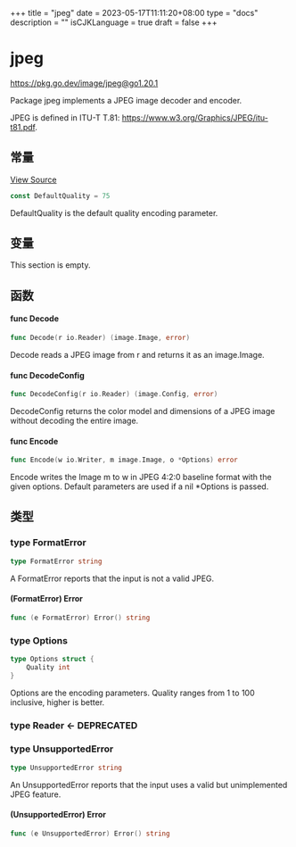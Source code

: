 +++
title = "jpeg"
date = 2023-05-17T11:11:20+08:00
type = "docs"
description = ""
isCJKLanguage = true
draft = false
+++
# jpeg

https://pkg.go.dev/image/jpeg@go1.20.1



Package jpeg implements a JPEG image decoder and encoder.

JPEG is defined in ITU-T T.81: https://www.w3.org/Graphics/JPEG/itu-t81.pdf.



## 常量 

[View Source](https://cs.opensource.google/go/go/+/go1.20.1:src/image/jpeg/writer.go;l=565)

``` go 
const DefaultQuality = 75
```

DefaultQuality is the default quality encoding parameter.

## 变量

This section is empty.

## 函数

#### func Decode 

``` go 
func Decode(r io.Reader) (image.Image, error)
```

Decode reads a JPEG image from r and returns it as an image.Image.

#### func DecodeConfig 

``` go 
func DecodeConfig(r io.Reader) (image.Config, error)
```

DecodeConfig returns the color model and dimensions of a JPEG image without decoding the entire image.

#### func Encode 

``` go 
func Encode(w io.Writer, m image.Image, o *Options) error
```

Encode writes the Image m to w in JPEG 4:2:0 baseline format with the given options. Default parameters are used if a nil *Options is passed.

## 类型

### type FormatError 

``` go 
type FormatError string
```

A FormatError reports that the input is not a valid JPEG.

#### (FormatError) Error 

``` go 
func (e FormatError) Error() string
```

### type Options 

``` go 
type Options struct {
	Quality int
}
```

Options are the encoding parameters. Quality ranges from 1 to 100 inclusive, higher is better.

### type Reader <- DEPRECATED
### type UnsupportedError 

``` go 
type UnsupportedError string
```

An UnsupportedError reports that the input uses a valid but unimplemented JPEG feature.

#### (UnsupportedError) Error 

``` go 
func (e UnsupportedError) Error() string
```